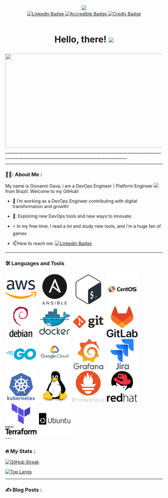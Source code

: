 <div id="header" align="center">
  <img src="https://media.giphy.com/media/06vbLCWUQcDKGFVjPt/giphy.gif" width="200"/>
</div>                                                


<div id="badges" align="center">
  <a href="https://www.linkedin.com/in/giovanni-gava-21338115a/">
    <img src="https://img.shields.io/badge/LinkedIn-blue?style=for-the-badge&logo=linkedin&logoColor=white" alt="LinkedIn Badge"/>
  </a>
  <a href="https://www.credential.net/profile/giogava/wallet#gs.5fd5g1">
    <img src="https://img.shields.io/badge/Accredible-red?style=for-the-badge&logo=accredible&logoColor=white" alt="Accredible Badge"/>
  </a>
  <a href="https://www.credly.com/users/giovanni-gava/badges">
    <img src="https://img.shields.io/badge/Credly-green?style=for-the-badge&logo=accredible&logoColor=white" alt="Credly Badge"/>
  </a>
</div>
<div  align="center">
  <img src="https://komarev.com/ghpvc/?username=your-github-username&style=flat-square&color=blue" alt=""/>
</div>

<h1  align="center">

  Hello, there!
  <img src="https://media.giphy.com/media/hvRJCLFzcasrR4ia7z/giphy.gif" width="30px"/>
</h1>



<div align="center">
  <img src="https://media.giphy.com/media/dWesBcTLavkZuG35MI/giphy.gif" width="600" height="300"/>
</div>
___________________________________________________________________________________________________________________________________________
 

---

### 👨‍💻: About Me :

My name is Giovanni Gava, i am a DevOps Engineer | Platform Engineer  <img src="https://media.giphy.com/media/WUlplcMpOCEmTGBtBW/giphy.gif" width="30"> from Brazil. Welcome to my GitHub!


- 🔭 I’m working as a DevOps Engineer contributing with digital transformation and growth!

- 🌱: Exploring new DevOps tools and new ways to innovate.

- ⚡ In my free time, I read a lot and study new tools, and i'm a huge fan of games

- :mailbox:How to reach me: [![Linkedin Badge](https://img.shields.io/badge/-LinkedIn-blue?style=flat&logo=Linkedin&logoColor=white)](https://www.linkedin.com/in/giovanni-gava-21338115a/)

---

### :hammer_and_wrench: Languages and Tools 

<div>
<img src="https://github.com/devicons/devicon/blob/master/icons/amazonwebservices/amazonwebservices-original-wordmark.svg" title="AWS" alt="AWS" width="100" height="100"/>&nbsp;
<img src="https://github.com/devicons/devicon/blob/master/icons/ansible/ansible-original-wordmark.svg" title="Ansible" alt="Ansible" width="100" height="100"/>&nbsp;
<img src="https://github.com/devicons/devicon/blob/master/icons/bash/bash-original.svg" title="Bash" alt="Bash" width="100" height="100"/>&nbsp;
<img src="https://github.com/devicons/devicon/blob/master/icons/centos/centos-original-wordmark.svg" title="CentOS" alt="Centos" width="100" height="100"/>&nbsp;
<img src="https://github.com/devicons/devicon/blob/master/icons/debian/debian-original-wordmark.svg" title="Debian" alt="Debian" width="100" height="100"/>&nbsp;
<img src="https://github.com/devicons/devicon/blob/master/icons/docker/docker-original-wordmark.svg" title="Docker" alt="Docker" width="100" height="100"/>&nbsp;
<img src="https://github.com/devicons/devicon/blob/master/icons/git/git-original-wordmark.svg" title="Git" alt="Git" width="100" height="100"/>&nbsp;
<img src="https://github.com/devicons/devicon/blob/master/icons/gitlab/gitlab-original-wordmark.svg" title="GitLab" alt="GitLab" width="100" height="100"/>&nbsp;
<img src="https://github.com/devicons/devicon/blob/master/icons/go/go-original-wordmark.svg" title="Go" alt="Go" width="100" height="100"/>&nbsp;
<img src="https://github.com/devicons/devicon/blob/master/icons/googlecloud/googlecloud-original-wordmark.svg" title="GCP" alt="GCP" width="100" height="100"/>&nbsp;
<img src="https://github.com/devicons/devicon/blob/master/icons/grafana/grafana-original-wordmark.svg" title="Grafana" alt="Grafana" width="100" height="100"/>&nbsp;
<img src="https://github.com/devicons/devicon/blob/master/icons/jira/jira-original-wordmark.svg" title="Jira" alt="Jira" width="100" height="100"/>&nbsp;
 <img src="https://github.com/devicons/devicon/blob/master/icons/kubernetes/kubernetes-plain-wordmark.svg" title="Kubernetes" alt="Kubernetes" width="100" height="100"/>&nbsp;
 <img src="https://github.com/devicons/devicon/blob/master/icons/linux/linux-original.svg" title="Linux" alt="Linux" width="100" height="100"/>&nbsp;
 <img src="https://github.com/devicons/devicon/blob/master/icons/prometheus/prometheus-original-wordmark.svg" title="Prometheus" alt="Prometheus" width="100" height="100"/>&nbsp;
 <img src="https://github.com/devicons/devicon/blob/master/icons/redhat/redhat-original-wordmark.svg" title="RedHat" alt="RedHat" width="100" height="100"/>&nbsp;
<img src="https://github.com/devicons/devicon/blob/master/icons/terraform/terraform-original-wordmark.svg" title="Terraform" alt="Terraform" width="100" height="100"/>&nbsp;
<img src="https://github.com/devicons/devicon/blob/master/icons/ubuntu/ubuntu-plain-wordmark.svg" title="Ubuntu" alt="Ubuntu" width="100" height="100"/>&nbsp;
</div>
---

### :fire: My Stats :

[![GitHub Streak](http://github-readme-streak-stats.herokuapp.com?user=giovanni-gava&theme=dracula)](https://git.io/streak-stats)

[![Top Langs](https://github-readme-stats.vercel.app/api/top-langs/?username=giovanni-gava&layout=compact&theme=vision-friendly-dark)](https://github.com/anuraghazra/github-readme-stats)

---

### :writing_hand: Blog Posts :
<!--
**giovanni-gava/giovanni-gava** is a ✨ _special_ ✨ repository because its `README.md` (this file) appears on your GitHub profile.

Here are some ideas to get you started:

- 🔭 I’m currently working on ...
- 🌱 I’m currently learning ...
- 👯 I’m looking to collaborate on ...
- 🤔 I’m looking for help with ...
- 💬 Ask me about ...
- 📫 How to reach me: ...
- 😄 Pronouns: ...
- ⚡ Fun fact: ...
-->
